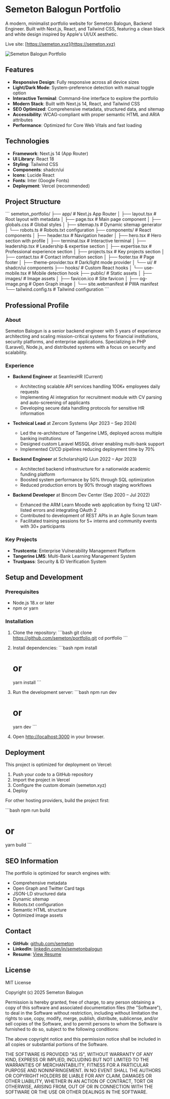 # Semeton Balogun Portfolio

A modern, minimalist portfolio website for Semeton Balogun, Backend Engineer. Built with Next.js, React, and Tailwind CSS, featuring a clean black and white design inspired by Apple's UI/UX aesthetic.

Live site: [https://semeton.xyz](https://semeton.xyz)

![Semeton Balogun Portfolio](/public/og-image.png)

## Features

- **Responsive Design**: Fully responsive across all device sizes
- **Light/Dark Mode**: System-preference detection with manual toggle option
- **Interactive Terminal**: Command-line interface to explore the portfolio
- **Modern Stack**: Built with Next.js 14, React, and Tailwind CSS
- **SEO Optimized**: Comprehensive metadata, structured data, and sitemap
- **Accessibility**: WCAG-compliant with proper semantic HTML and ARIA attributes
- **Performance**: Optimized for Core Web Vitals and fast loading

## Technologies

- **Framework**: Next.js 14 (App Router)
- **UI Library**: React 18
- **Styling**: Tailwind CSS
- **Components**: shadcn/ui
- **Icons**: Lucide React
- **Fonts**: Inter (Google Fonts)
- **Deployment**: Vercel (recommended)

## Project Structure

\`\`\`
semeton_portfolio/
├── app/                    # Next.js App Router
│   ├── layout.tsx          # Root layout with metadata
│   ├── page.tsx            # Main page component
│   ├── globals.css         # Global styles
│   ├── sitemap.ts          # Dynamic sitemap generator
│   └── robots.ts           # Robots.txt configuration
├── components/             # React components
│   ├── header.tsx          # Navigation header
│   ├── hero.tsx            # Hero section with profile
│   ├── terminal.tsx        # Interactive terminal
│   ├── leadership.tsx      # Leadership & expertise section
│   ├── expertise.tsx       # Professional experience section
│   ├── projects.tsx        # Key projects section
│   ├── contact.tsx         # Contact information section
│   ├── footer.tsx          # Page footer
│   ├── theme-provider.tsx  # Dark/light mode provider
│   └── ui/                 # shadcn/ui components
├── hooks/                  # Custom React hooks
│   └── use-mobile.tsx      # Mobile detection hook
├── public/                 # Static assets
│   ├── images/             # Image assets
│   ├── favicon.ico         # Site favicon
│   ├── og-image.png        # Open Graph image
│   └── site.webmanifest    # PWA manifest
└── tailwind.config.ts      # Tailwind configuration
\`\`\`

## Professional Profile

### About

Semeton Balogun is a senior backend engineer with 5 years of experience architecting and scaling mission-critical systems for financial institutions, security platforms, and enterprise applications. Specializing in PHP (Laravel), Node.js, and distributed systems with a focus on security and scalability.

### Experience

- **Backend Engineer** at SeamlesHR (Current)
  - Architecting scalable API services handling 100K+ employees daily requests
  - Implementing AI integration for recruitment module with CV parsing and auto-screening of applicants
  - Developing secure data handling protocols for sensitive HR information

- **Technical Lead** at Zercom Systems (Apr 2023 – Sep 2024)
  - Led the re-architecture of Tangerine LMS, deployed across multiple banking institutions
  - Designed custom Laravel MSSQL driver enabling multi-bank support
  - Implemented CI/CD pipelines reducing deployment time by 70%

- **Backend Engineer** at ScholarshipIQ (Jun 2022 – Apr 2023)
  - Architected backend infrastructure for a nationwide academic funding platform
  - Boosted system performance by 50% through SQL optimization
  - Reduced production errors by 90% through staging workflows

- **Backend Developer** at Bincom Dev Center (Sep 2020 – Jul 2022)
  - Enhanced the ARM Learn Moodle web application by fixing 12 UAT-listed errors and integrating OAuth 2
  - Contributed to development of REST APIs in an Agile Scrum team
  - Facilitated training sessions for 5+ interns and community events with 30+ participants

### Key Projects

- **Trustcenta**: Enterprise Vulnerability Management Platform
- **Tangerine LMS**: Multi-Bank Learning Management System
- **Trustpass**: Security & ID Verification System

## Setup and Development

### Prerequisites

- Node.js 18.x or later
- npm or yarn

### Installation

1. Clone the repository:
   \`\`\`bash
   git clone https://github.com/semeton/portfolio.git
   cd portfolio
   \`\`\`

2. Install dependencies:
   \`\`\`bash
   npm install
   # or
   yarn install
   \`\`\`

3. Run the development server:
   \`\`\`bash
   npm run dev
   # or
   yarn dev
   \`\`\`

4. Open [http://localhost:3000](http://localhost:3000) in your browser.

## Deployment

This project is optimized for deployment on Vercel:

1. Push your code to a GitHub repository
2. Import the project in Vercel
3. Configure the custom domain (semeton.xyz)
4. Deploy

For other hosting providers, build the project first:

\`\`\`bash
npm run build
# or
yarn build
\`\`\`

## SEO Information

The portfolio is optimized for search engines with:

- Comprehensive metadata
- Open Graph and Twitter Card tags
- JSON-LD structured data
- Dynamic sitemap
- Robots.txt configuration
- Semantic HTML structure
- Optimized image assets

## Contact

- **GitHub**: [github.com/semeton](https://github.com/semeton)
- **LinkedIn**: [linkedin.com/in/semetonbalogun](https://linkedin.com/in/semetonbalogun)
- **Resume**: [View Resume](https://docs.google.com/document/d/1NfYdtsJkmpsMdYHhVUiMH6Cd_hIFL0-scYoBItzEmZ4/edit?usp=sharing)

## License

MIT License

Copyright (c) 2025 Semeton Balogun

Permission is hereby granted, free of charge, to any person obtaining a copy
of this software and associated documentation files (the "Software"), to deal
in the Software without restriction, including without limitation the rights
to use, copy, modify, merge, publish, distribute, sublicense, and/or sell
copies of the Software, and to permit persons to whom the Software is
furnished to do so, subject to the following conditions:

The above copyright notice and this permission notice shall be included in all
copies or substantial portions of the Software.

THE SOFTWARE IS PROVIDED "AS IS", WITHOUT WARRANTY OF ANY KIND, EXPRESS OR
IMPLIED, INCLUDING BUT NOT LIMITED TO THE WARRANTIES OF MERCHANTABILITY,
FITNESS FOR A PARTICULAR PURPOSE AND NONINFRINGEMENT. IN NO EVENT SHALL THE
AUTHORS OR COPYRIGHT HOLDERS BE LIABLE FOR ANY CLAIM, DAMAGES OR OTHER
LIABILITY, WHETHER IN AN ACTION OF CONTRACT, TORT OR OTHERWISE, ARISING FROM,
OUT OF OR IN CONNECTION WITH THE SOFTWARE OR THE USE OR OTHER DEALINGS IN THE
SOFTWARE.
